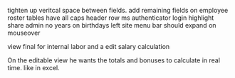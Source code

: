 tighten up veritcal space between fields.
add remaining fields on employee roster
tables have all caps header row
ms authenticator login
highlight share admin
no years on birthdays
left site menu bar should expand on mouseover

view final for internal labor
and a edit salary calculation

On the editable view he wants the totals and bonuses to calculate in real time. like in excel.